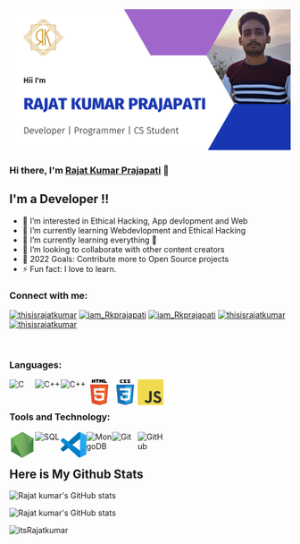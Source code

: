 <img alt="Banner" width="" src="banner.png"/>

### Hi there, I'm  [Rajat Kumar Prajapati][website] 👋 



## I'm a Developer !!

- 👀 I’m interested in Ethical Hacking, App devlopment and Web
- 🌱 I’m currently learning Webdevlopment and Ethical Hacking
- 🌱 I’m currently learning everything 🤣
- 👯 I’m looking to collaborate with other content creators
- 🥅 2022 Goals: Contribute more to Open Source projects
- ⚡ Fun fact: I love to learn.

### Connect with me:

<a href="rajatkumar.tech" target="_blank"><img src="https://img.shields.io/badge/Rajatkumar.tech-000000?style=for-the-badge&logo=About.me&logoColor=white" alt="thisisrajatkumar" /></a>
<a href="https://twitter.com/iam_Rkprajapati" target="_blank"><img src="https://img.shields.io/twitter/follow/iam_Rkprajapati?logo=twitter&style=for-the-badge" alt="iam_Rkprajapati" /></a>
<a href="https://instagram.com/thisisrajatkumar" target="_blank"><img src="https://img.shields.io/badge/Follow @Thisisrajatkumar-E4405F?style=for-the-badge&logo=instagram&logoColor=white" alt="iam_Rkprajapati" /></a>
<a href="https://www.linkedin.com/in/thisisrajatkumar" target="_blank"><img src="https://img.shields.io/badge/LinkedIn @Thisisrajatkumar-0077B5?style=for-the-badge&logo=linkedin&logoColor=white" alt="thisisrajatkumar" /></a>
<a href="https://t.me/ThisisRajatKumar" target="_blank"><img src="https://img.shields.io/badge/Telegram-ThisisRajatKumar-33A8E3" alt="thisisrajatkumar" /></a>

 

<br />

### Languages:

<img align="left" alt="C" width="46px" src="https://img.icons8.com/color/48/000000/c-programming.png"/>
<img align="left" alt="C++" width="46px" src="https://img.icons8.com/color/48/000000/c-plus-plus-logo.png"/>
<img align="left" alt="C++" width="46px" src="https://img.icons8.com/color/48/000000/python--v2.png"/>
<img align="left" alt="HTML5" width="46px" src="https://raw.githubusercontent.com/github/explore/80688e429a7d4ef2fca1e82350fe8e3517d3494d/topics/html/html.png" />
<img align="left" alt="CSS3" width="46px" src="https://raw.githubusercontent.com/github/explore/80688e429a7d4ef2fca1e82350fe8e3517d3494d/topics/css/css.png" />
<img align="left" alt="JavaScript" width="46px" src="https://raw.githubusercontent.com/github/explore/80688e429a7d4ef2fca1e82350fe8e3517d3494d/topics/javascript/javascript.png" />



<br />
<br />

### Tools and Technology:

<img align="left" alt="Node.js" width="46px" src="https://raw.githubusercontent.com/github/explore/80688e429a7d4ef2fca1e82350fe8e3517d3494d/topics/nodejs/nodejs.png" />
<img align="left" alt="SQL" width="46px" src="https://img.icons8.com/external-flat-juicy-fish/60/000000/external-sql-coding-and-development-flat-flat-juicy-fish.png"/>
<img align="left" alt="Visual Studio Code" width="46px" src="https://raw.githubusercontent.com/github/explore/80688e429a7d4ef2fca1e82350fe8e3517d3494d/topics/visual-studio-code/visual-studio-code.png" />
<img align="left" alt="MongoDB" width="46px" src="https://img.icons8.com/external-tal-revivo-color-tal-revivo/24/000000/external-mongodb-a-cross-platform-document-oriented-database-program-logo-color-tal-revivo.png"/>
<img align="left" alt="Git" width="46px"src="https://img.icons8.com/color/48/000000/git.png"/>
<img align="left" alt="GitHub" width="46px" src="https://img.icons8.com/fluency/48/000000/github.png"/>

<br />
<br />

## Here is My Github Stats

![Rajat kumar's GitHub stats](https://github-readme-stats.vercel.app/api?username=itsRajatkumar)

![Rajat kumar's GitHub stats](https://github-readme-streak-stats.herokuapp.com/?user=itsRajatkumar&)



<p><img align="left" src="https://github-readme-stats.vercel.app/api/top-langs?username=itsRajatkumar&show_icons=true&locale=en&layout=compact" alt="itsRajatkumar" /></p>
<!---
itsRajatkumar/itsRajatkumar is a ✨ special ✨ repository because its `README.md` (this file) appears on your GitHub profile.
You can click the Preview link to take a look at your changes.
--->

[website]: https://rajatkumar.tech
[twitter]: https://twitter.com/iam_Rkprajapati
[instagram]: https://instagram.com/thisisrajatkumar
[linkedin]: https://linkedin.com/in/thisisrajatkumar
